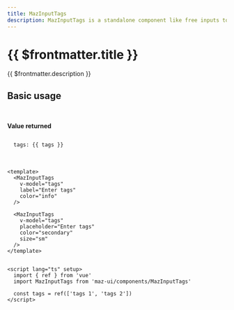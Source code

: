 ```yaml
---
title: MazInputTags
description: MazInputTags is a standalone component like free inputs to help user select many values and return an Array of strings. Color options are also available.
---
```


# {{ $frontmatter.title }}

{{ $frontmatter.description }}

<!--@include: ./../.vitepress/mixins/getting-started.md-->

<!--@include: ./../.vitepress/mixins/maz-input-props.md-->

## Basic usage

<MazInputTags
  v-model="tags"
  label="Enter tags"
  color="info"
/>

<br />

<MazInputTags
  v-model="tags"
  placeholder="Enter tags"
  color="secondary"
  size="sm"
/>

**Value returned**

<code>
  tags: {{ tags }}
</code>

<br />
<br />

<script lang="ts" setup>
  import { ref } from 'vue'

  const tags = ref(['tags 1', 'tags 2'])
</script>

```vue
<template>
  <MazInputTags
    v-model="tags"
    label="Enter tags"
    color="info"
  />

  <MazInputTags
    v-model="tags"
    placeholder="Enter tags"
    color="secondary"
    size="sm"
  />
</template>


<script lang="ts" setup>
  import { ref } from 'vue'
  import MazInputTags from 'maz-ui/components/MazInputTags'

  const tags = ref(['tags 1', 'tags 2'])
</script>
```

<!--@include: ./../.vitepress/generated-docs/maz-input-tags.doc.md-->